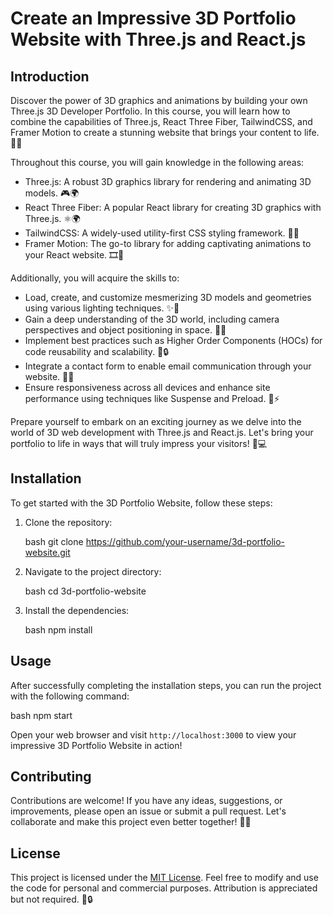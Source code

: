 # Create an Impressive 3D Portfolio Website with Three.js and React.js

## Introduction
Discover the power of 3D graphics and animations by building your own Three.js 3D Developer Portfolio. In this course, you will learn how to combine the capabilities of Three.js, React Three Fiber, TailwindCSS, and Framer Motion to create a stunning website that brings your content to life. 🌟🚀

Throughout this course, you will gain knowledge in the following areas:
- Three.js: A robust 3D graphics library for rendering and animating 3D models. 🎮🌍
- React Three Fiber: A popular React library for creating 3D graphics with Three.js. ⚛️🌍
- TailwindCSS: A widely-used utility-first CSS styling framework. 💅🎨
- Framer Motion: The go-to library for adding captivating animations to your React website. 🎞️🌟

Additionally, you will acquire the skills to:
- Load, create, and customize mesmerizing 3D models and geometries using various lighting techniques. ✨🔧
- Gain a deep understanding of the 3D world, including camera perspectives and object positioning in space. 🌌📐
- Implement best practices such as Higher Order Components (HOCs) for code reusability and scalability. 🔄🔒
- Integrate a contact form to enable email communication through your website. 📧📞
- Ensure responsiveness across all devices and enhance site performance using techniques like Suspense and Preload. 📱⚡

Prepare yourself to embark on an exciting journey as we delve into the world of 3D web development with Three.js and React.js. Let's bring your portfolio to life in ways that will truly impress your visitors! 🎉💻

## Installation
To get started with the 3D Portfolio Website, follow these steps:

1. Clone the repository:

   bash
   git clone https://github.com/your-username/3d-portfolio-website.git
   

2. Navigate to the project directory:

   bash
   cd 3d-portfolio-website
   

3. Install the dependencies:

   bash
   npm install
   

## Usage
After successfully completing the installation steps, you can run the project with the following command:

bash
npm start


Open your web browser and visit `http://localhost:3000` to view your impressive 3D Portfolio Website in action!

## Contributing
Contributions are welcome! If you have any ideas, suggestions, or improvements, please open an issue or submit a pull request. Let's collaborate and make this project even better together! 🤝🎉

## License
This project is licensed under the [MIT License](LICENSE). Feel free to modify and use the code for personal and commercial purposes. Attribution is appreciated but not required. 📜🔒